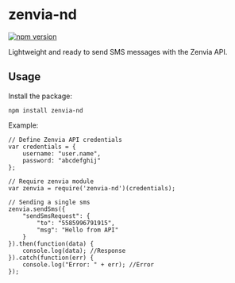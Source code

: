 # zenvia-nd
[![npm version](https://badge.fury.io/js/zenvia-nd.svg)](https://badge.fury.io/js/zenvia-nd)

Lightweight and ready to send SMS messages with the Zenvia API.
## Usage
Install the package:

`npm install zenvia-nd`

Example:

```
// Define Zenvia API credentials
var credentials = {
    username: "user.name",
    password: "abcdefghij"
};

// Require zenvia module
var zenvia = require('zenvia-nd')(credentials);

// Sending a single sms
zenvia.sendSms({
    "sendSmsRequest": {
        "to": "5585996791915",
        "msg": "Hello from API"
    }
}).then(function(data) {
    console.log(data); //Response
}).catch(function(err) {
    console.log("Error: " + err); //Error
});
```
